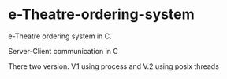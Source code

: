 # e-Theatre-ordering-system
e-Theatre ordering system in C.

Server-Client communication in C

There two version. V.1 using process and V.2 using posix threads
